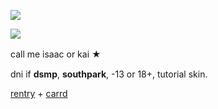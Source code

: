 ![](https://komarev.com/ghpvc/?username=yaoipotion)

 ![](https://64.media.tumblr.com/1ea4c4cdb706dcb3c79f7704b753d1f8/cf12192496fe029d-7e/s400x600/0f582d113f3d2a8b55ea03f5ef4d0c4c5e8bfbaa.jpg)

call me isaac or kai ★　

dni if **dsmp**, **southpark**, -13 or 18+, tutorial skin.

[rentry](https://rentry.co/yaoipotion) + [carrd](https://moa.crd.co)
